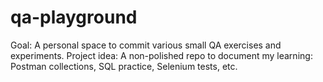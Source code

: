 # qa-playground
Goal: A personal space to commit various small QA exercises and experiments.
Project idea: A non-polished repo to document my learning: Postman collections, SQL practice, Selenium tests, etc.
